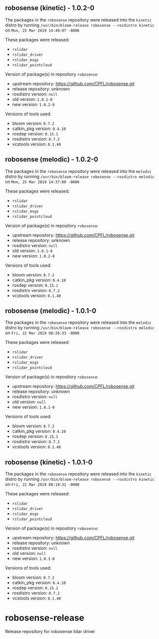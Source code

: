 ## robosense (kinetic) - 1.0.2-0

The packages in the `robosense` repository were released into the `kinetic` distro by running `/usr/bin/bloom-release robosense --rosdistro kinetic` on `Mon, 25 Mar 2019 14:49:07 -0000`

These packages were released:
- `rslidar`
- `rslidar_driver`
- `rslidar_msgs`
- `rslidar_pointcloud`

Version of package(s) in repository `robosense`:

- upstream repository: https://github.com/CPFL/robosense.git
- release repository: unknown
- rosdistro version: `null`
- old version: `1.0.1-0`
- new version: `1.0.2-0`

Versions of tools used:

- bloom version: `0.7.2`
- catkin_pkg version: `0.4.10`
- rosdep version: `0.15.1`
- rosdistro version: `0.7.2`
- vcstools version: `0.1.40`


## robosense (melodic) - 1.0.2-0

The packages in the `robosense` repository were released into the `melodic` distro by running `/usr/bin/bloom-release robosense --rosdistro melodic` on `Mon, 25 Mar 2019 14:37:00 -0000`

These packages were released:
- `rslidar`
- `rslidar_driver`
- `rslidar_msgs`
- `rslidar_pointcloud`

Version of package(s) in repository `robosense`:

- upstream repository: https://github.com/CPFL/robosense.git
- release repository: unknown
- rosdistro version: `null`
- old version: `1.0.1-0`
- new version: `1.0.2-0`

Versions of tools used:

- bloom version: `0.7.2`
- catkin_pkg version: `0.4.10`
- rosdep version: `0.15.1`
- rosdistro version: `0.7.2`
- vcstools version: `0.1.40`


## robosense (melodic) - 1.0.1-0

The packages in the `robosense` repository were released into the `melodic` distro by running `/usr/bin/bloom-release robosense --rosdistro melodic` on `Fri, 22 Mar 2019 08:26:33 -0000`

These packages were released:
- `rslidar`
- `rslidar_driver`
- `rslidar_msgs`
- `rslidar_pointcloud`

Version of package(s) in repository `robosense`:

- upstream repository: https://github.com/CPFL/robosense.git
- release repository: unknown
- rosdistro version: `null`
- old version: `null`
- new version: `1.0.1-0`

Versions of tools used:

- bloom version: `0.7.2`
- catkin_pkg version: `0.4.10`
- rosdep version: `0.15.1`
- rosdistro version: `0.7.2`
- vcstools version: `0.1.40`


## robosense (kinetic) - 1.0.1-0

The packages in the `robosense` repository were released into the `kinetic` distro by running `/usr/bin/bloom-release robosense --rosdistro kinetic` on `Fri, 22 Mar 2019 08:19:31 -0000`

These packages were released:
- `rslidar`
- `rslidar_driver`
- `rslidar_msgs`
- `rslidar_pointcloud`

Version of package(s) in repository `robosense`:

- upstream repository: https://github.com/CPFL/robosense.git
- release repository: unknown
- rosdistro version: `null`
- old version: `null`
- new version: `1.0.1-0`

Versions of tools used:

- bloom version: `0.7.2`
- catkin_pkg version: `0.4.10`
- rosdep version: `0.15.1`
- rosdistro version: `0.7.2`
- vcstools version: `0.1.40`


# robosense-release
Release repository for robosense lidar driver
